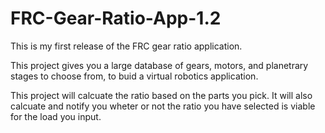# FRC-Gear-Ratio-App-1.2
This is my first release of the FRC gear ratio application.

This project gives you a large database of gears, motors, and planetrary stages to choose from, to buid a virtual
robotics application.

This project will calcuate the ratio based on the parts you pick. It will also calcuate and notify you wheter or not the
ratio you have selected is viable for the load you input.
